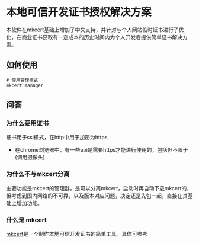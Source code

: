 # 本地可信开发证书授权解决方案
本软件在mkcert基础上增加了中文支持，并针对与个人网站临时证书进行了优化，在商业证书获取有一定成本的历史时间内为个人开发者提供简单证书解决方案。

## 如何使用

```shell
# 使用管理模式
mkcert manager
```

## 问答

### 为什么要用证书
证书用于ssl模式，在http中用于加密为https
* 在chrome浏览器中，有一些api是需要https才能进行使用的，包括但不限于(调用摄像头)

### 为什么不与mkcert分离
主要功能是mkcert的管理器，是可以分离mkcert，启动时再自动下载mkcert的，但考虑到国内网络的不可靠，以及版本对应问题，决定还是先包一起，直接在其基础上增加功能。

### 什么是 mkcert

[mkcert](https://github.com/FiloSottile/mkcert)是一个制作本地可信开发证书的简单工具。具体可参考
